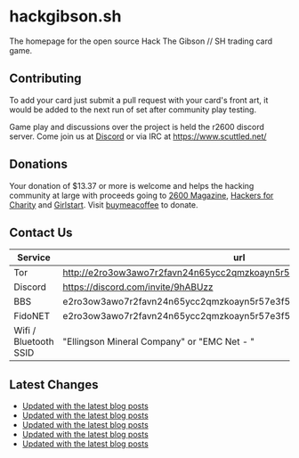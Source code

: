 # hackgibson.sh
The homepage for the open source Hack The Gibson // SH trading card game.


## Contributing

To add your card just submit a pull request with your card's front art, it would be added to the next run of set after community play testing.

Game play and discussions over the project is held the r2600 discord server. Come join us at [Discord](https://discord.com/invite/9hABUzz) or via IRC at https://www.scuttled.net/


## Donations

Your donation of $13.37 or more is welcome and helps the hacking community at large with proceeds going to [2600 Magazine](https://2600.com/), [Hackers for Charity](https://hackersforcharity.org) and [Girlstart](https://girlstart.org).  Visit [buymeacoffee](https://www.buymeacoffee.com/hackgibson.sh) to donate.


## Contact Us

Service | url
-|-
Tor | http://e2ro3ow3awo7r2favn24n65ycc2qmzkoayn5r57e3f56nvjwdcgg32ad.onion
Discord | https://discord.com/invite/9hABUzz
BBS | e2ro3ow3awo7r2favn24n65ycc2qmzkoayn5r57e3f56nvjwdcgg32ad.onion:23
FidoNET | e2ro3ow3awo7r2favn24n65ycc2qmzkoayn5r57e3f56nvjwdcgg32ad.onion:24554
Wifi / Bluetooth SSID | "Ellingson Mineral Company" or "EMC Net - <fidonet address>"

## Latest Changes
<!-- BLOG-POST-LIST:START -->
- [Updated with the latest blog posts](https://github.com/DFW2600/hackgibson.sh/commit/00e0669dd754445d25592a229950906e6005a6b0)
- [Updated with the latest blog posts](https://github.com/DFW2600/hackgibson.sh/commit/d9a13ec231a7c529b79b59942106d8bcb0f4f44f)
- [Updated with the latest blog posts](https://github.com/DFW2600/hackgibson.sh/commit/ca1ca7f3f0094032ce3c2073e374dbd45dd05a56)
- [Updated with the latest blog posts](https://github.com/DFW2600/hackgibson.sh/commit/6c12e31c0369a8c069d01928f1a621f9876a6b18)
- [Updated with the latest blog posts](https://github.com/DFW2600/hackgibson.sh/commit/3d949f9318e69f8fd045c388a5ab35b62c48708a)
<!-- BLOG-POST-LIST:END -->
